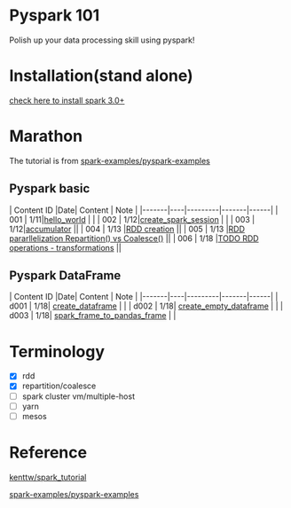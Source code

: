 # Pyspark 101

Polish up your data processing skill using pyspark!

# Installation(stand alone)

[check here to install spark 3.0+](https://github.com/YLTsai0609/DataScience_Note/blob/master/spark.md)

# Marathon

The tutorial is from [spark-examples/pyspark-examples](https://github.com/spark-examples/pyspark-examples)

## Pyspark basic

| Content ID   |Date| Content   | Note |
|-------|----|---------|-------|------|
| 001 |  1/11|[hello_world](001_hello_world.py)  | |
| 002 |  1/12|[create_spark_session](002_create_spark_session.py)  | |
| 003 |  1/12|[accumulator](003_accumulator.py)  ||
| 004 |  1/13 |[RDD creation](004_rdd_creation.py)  ||
| 005 |  1/13 |[RDD pararllelization Repartition() vs Coalesce()](005_rdd_repartition_coalesce.py)  ||
| 006 |  1/18 |[TODO RDD operations - transformations](006_rdd_transformation.py)  ||

## Pyspark DataFrame

| Content ID   |Date| Content   | Note |
|-------|----|---------|-------|------|
| d001 |  1/18| [create_dataframe](d001_create_dataframe.py)  |  |
| d002 |  1/18| [create_empty_dataframe](d002_create_empty_dataframe.py)  |  |
| d003 |  1/18| [spark_frame_to_pandas_frame](d003_pyspark_dataframe_to_pandas.py)  |  |

# Terminology

* [x] rdd
* [x] repartition/coalesce
* [ ] spark cluster vm/multiple-host
* [ ] yarn
* [ ] mesos

# Reference

[kenttw/spark_tutorial](https://github.com/kenttw/spark_tutorial)

[spark-examples/pyspark-examples](https://github.com/spark-examples/pyspark-examples)

